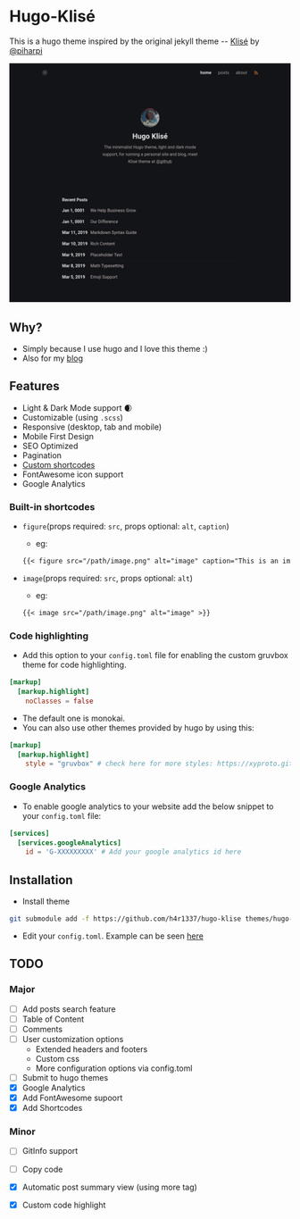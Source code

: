 # Hugo-Klisé

This is a hugo theme inspired by the original jekyll theme -- [Klisé](https://github.com/piharpi/jekyll-klise) by [@piharpi](https://github.com/piharpi)

![screen shot](static/img/hugo-klise-ss.png)

## Why?

- Simply because I use hugo and I love this theme :)
- Also for my [blog](https://h4r1337.github.io)

## Features

- Light & Dark Mode support :waxing_crescent_moon:
- Customizable (using `.scss`)
- Responsive (desktop, tab and mobile)
- Mobile First Design
- SEO Optimized
- Pagination
- [Custom shortcodes](#custom-shortcodes)
- FontAwesome icon support
- Google Analytics

### Built-in shortcodes

- `figure`(props required: `src`, props optional: `alt`, `caption`)
  - eg:

  ```markdown
  {{< figure src="/path/image.png" alt="image" caption="This is an image" >}}
  ```

- `image`(props required: `src`, props optional: `alt`)
  - eg:

  ```markdown
  {{< image src="/path/image.png" alt="image" >}}
  ```

### Code highlighting

- Add this option to your `config.toml` file for enabling the custom gruvbox theme for code highlighting.

```toml
[markup]
  [markup.highlight]
    noClasses = false
```

- The default one is monokai.
- You can also use other themes provided by hugo by using this:

```toml
[markup]
  [markup.highlight]
    style = "gruvbox" # check here for more styles: https://xyproto.github.io/splash/docs/all.html
```

### Google Analytics

- To enable google analytics to your website add the below snippet to your `config.toml` file:

```toml
[services]
  [services.googleAnalytics]
    id = 'G-XXXXXXXXX' # Add your google analytics id here
```

## Installation

- Install theme

```bash
git submodule add -f https://github.com/h4r1337/hugo-klise themes/hugo-klise
```

- Edit your `config.toml`. Example can be seen [here](exampleSite/config.toml)

## TODO

### Major

- [ ] Add posts search feature
- [ ] Table of Content
- [ ] Comments
- [ ] User customization options
  - Extended headers and footers
  - Custom css
  - More configuration options via config.toml
- [ ] Submit to hugo themes
- [x] Google Analytics
- [x] Add FontAwesome supoort
- [x] Add Shortcodes

### Minor

- [ ] GitInfo support
- [ ] Copy code
- [x] Automatic post summary view (using more tag)
- [x] Custom code highlight

